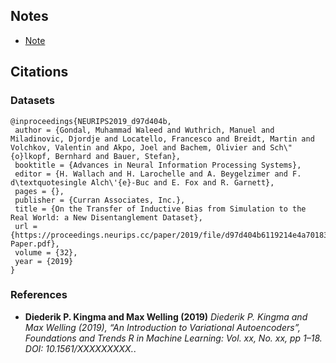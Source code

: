 ## Notes

- [Note](https://github.com/edwinsoftwaredev/ai-notebooks/blob/main/mpi3d_latent_gen/notes.ipynb)

## Citations

### Datasets
```
@inproceedings{NEURIPS2019_d97d404b,
 author = {Gondal, Muhammad Waleed and Wuthrich, Manuel and Miladinovic, Djordje and Locatello, Francesco and Breidt, Martin and Volchkov, Valentin and Akpo, Joel and Bachem, Olivier and Sch\"{o}lkopf, Bernhard and Bauer, Stefan},
 booktitle = {Advances in Neural Information Processing Systems},
 editor = {H. Wallach and H. Larochelle and A. Beygelzimer and F. d\textquotesingle Alch\'{e}-Buc and E. Fox and R. Garnett},
 pages = {},
 publisher = {Curran Associates, Inc.},
 title = {On the Transfer of Inductive Bias from Simulation to the Real World: a New Disentanglement Dataset},
 url = {https://proceedings.neurips.cc/paper/2019/file/d97d404b6119214e4a7018391195240a-Paper.pdf},
 volume = {32},
 year = {2019}
}

```


### References
- **Diederik P. Kingma and Max Welling (2019)**
 *Diederik P. Kingma and Max Welling (2019), “An Introduction to
 Variational Autoencoders”, Foundations and Trends R in Machine Learning: Vol. xx, No. xx, pp 1–18. DOI: 10.1561/XXXXXXXXX.*.
